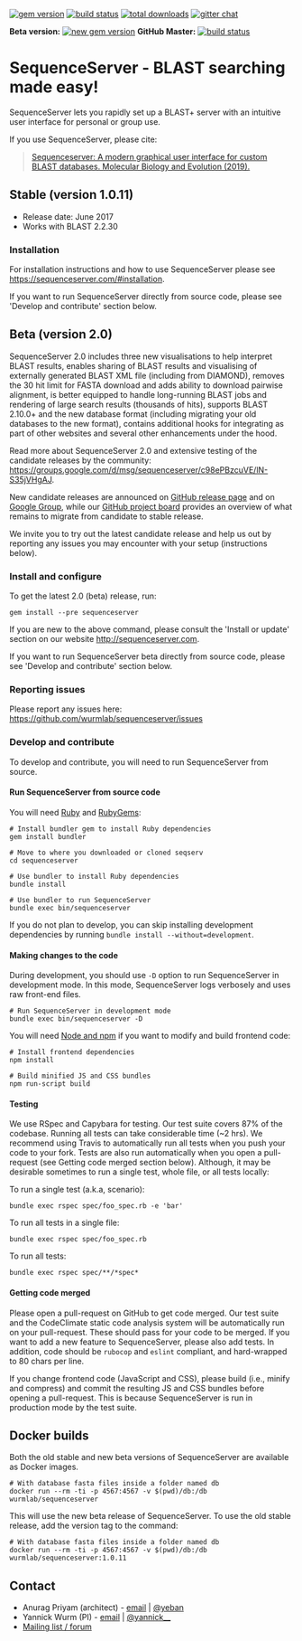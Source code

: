 [![gem version](https://img.shields.io/badge/version-1.0.x%20(old%20stable)-green.svg)](http://rubygems.org/gems/sequenceserver)
[![build status](https://secure.travis-ci.org/wurmlab/sequenceserver.png?branch=1.0.x)](https://travis-ci.org/wurmlab/sequenceserver)
[![total downloads](http://ruby-gem-downloads-badge.herokuapp.com/sequenceserver?type=total&color=brightgreen)](http://rubygems.org/gems/sequenceserver)
[![gitter chat](https://badges.gitter.im/gitterHQ/gitter.png)](https://gitter.im/wurmlab/sequenceserver)

**Beta version:** 
[![new gem version](https://img.shields.io/badge/version-2.0%20(beta)-yellowgreen.svg)](http://rubygems.org/gems/sequenceserver) **GitHub Master:** [![build status](https://secure.travis-ci.org/wurmlab/sequenceserver.png)](https://travis-ci.org/wurmlab/sequenceserver)




<!--[![code climate](https://codeclimate.com/github/wurmlab/sequenceserver/badges/gpa.svg)](https://codeclimate.com/github/wurmlab/sequenceserver)-->
<!--[![coverage](https://codeclimate.com/github/wurmlab/sequenceserver/badges/coverage.svg)](https://codeclimate.com/github/wurmlab/sequenceserver)-->
<!--[![browser matrix](https://saucelabs.com/browser-matrix/yeban.svg)](https://saucelabs.com/u/yeban)-->

# SequenceServer - BLAST searching made easy!

SequenceServer lets you rapidly set up a BLAST+ server with an intuitive user interface for personal or group use.

If you use SequenceServer, please cite:

> [Sequenceserver: A modern graphical user interface for custom BLAST
  databases. Molecular Biology and Evolution
  (2019).](https://doi.org/10.1093/molbev/msz185)


## Stable (version 1.0.11)

- Release date: June 2017
- Works with BLAST 2.2.30

### Installation

For installation instructions and how to use SequenceServer please see
https://sequenceserver.com/#installation.

If you want to run SequenceServer directly from source code, please see
'Develop and contribute' section below.

## Beta (version 2.0)

SequenceServer 2.0 includes three new visualisations to help interpret BLAST results, enables sharing of BLAST results and visualising of externally generated BLAST XML file (including from DIAMOND), removes the 30 hit limit for FASTA download and adds ability to download pairwise alignment, is better equipped to handle long-running BLAST jobs and rendering of large search results (thousands of hits), supports BLAST 2.10.0+ and the new database format (including migrating your old databases to the new format), contains additional hooks for integrating as part of other websites and several other enhancements under the hood.

Read more about SequenceServer 2.0 and extensive testing of the candidate releases by the community: https://groups.google.com/d/msg/sequenceserver/c98ePBzcuVE/lN-S35jVHgAJ.

New candidate releases are announced on [GitHub release page](https://github.com/wurmlab/sequenceserver/releases) and on [Google Group](https://groups.google.com/forum/#!forum/sequenceserver/), while our [GitHub project board](https://github.com/wurmlab/sequenceserver/projects/3) provides an overview of what remains to migrate from candidate to stable release.

We invite you to try out the latest candidate release and help us out by reporting any issues you may encounter with your setup (instructions below).

### Install and configure

To get the latest 2.0 (beta) release, run:

    gem install --pre sequenceserver

If you are new to the above command, please consult the 'Install or update'
section on our website http://sequenceserver.com.

If you want to run SequenceServer beta directly from source code, please see
'Develop and contribute' section below.

### Reporting issues

Please report any issues here: https://github.com/wurmlab/sequenceserver/issues

### Develop and contribute

To develop and contribute, you will need to run SequenceServer from source.

#### Run SequenceServer from source code

You will need [Ruby](https://www.ruby-lang.org/en/) and [RubyGems](https://rubygems.org/):

    # Install bundler gem to install Ruby dependencies
    gem install bundler

    # Move to where you downloaded or cloned seqserv
    cd sequenceserver

    # Use bundler to install Ruby dependencies
    bundle install

    # Use bundler to run SequenceServer
    bundle exec bin/sequenceserver


If you do not plan to develop, you can skip installing development dependencies
by running `bundle install --without=development`.

#### Making changes to the code

During development, you should use `-D` option to run SequenceServer in development mode. In this mode, SequenceServer logs verbosely and uses raw front-end files.

    # Run SequenceServer in development mode
    bundle exec bin/sequenceserver -D

You will need [Node and npm](https://nodejs.org/) if you want to modify and build frontend code:

    # Install frontend dependencies
    npm install

    # Build minified JS and CSS bundles
    npm run-script build

#### Testing

We use RSpec and Capybara for testing. Our test suite covers 87% of the codebase. Running all tests can take considerable time (~2 hrs). We recommend using Travis to automatically run all tests when you push your code to your fork. Tests are also run automatically when you open a pull-request (see Getting code merged section below). Although, it may be desirable sometimes to run a single test, whole file, or all tests locally:

To run a single test (a.k.a, scenario):

    bundle exec rspec spec/foo_spec.rb -e 'bar'

To run all tests in a single file:

    bundle exec rspec spec/foo_spec.rb

To run all tests:

    bundle exec rspec spec/**/*spec*

#### Getting code merged

Please open a pull-request on GitHub to get code merged. Our test suite and the CodeClimate static code analysis system will be automatically run on your pull-request. These should pass for your code to be merged. If you want to add a new feature to SequenceServer, please also add tests. In addition, code should be `rubocop` and `eslint` compliant, and hard-wrapped to 80 chars per line.

If you change frontend code (JavaScript and CSS), please build (i.e., minify and compress) and commit the resulting JS and CSS bundles before opening a pull-request. This is because SequenceServer is run in production mode by the test suite.

## Docker builds

Both the old stable and new beta versions of SequenceServer are available as
Docker images.

```
# With database fasta files inside a folder named db
docker run --rm -ti -p 4567:4567 -v $(pwd)/db:/db wurmlab/sequenceserver
```

This will use the new beta release of SequenceServer. To use the old stable
release, add the version tag to the command:

```
# With database fasta files inside a folder named db
docker run --rm -ti -p 4567:4567 -v $(pwd)/db:/db wurmlab/sequenceserver:1.0.11
```

## Contact

* Anurag Priyam (architect) - [email](mailto:anurag08priyam@gmail.com) | [@yeban](//twitter.com/yeban)
* Yannick Wurm  (PI) - [email](mailto:yannickwurm@gmail.com) | [@yannick\_\_](//twitter.com/yannick__)
* [Mailing list / forum](https://groups.google.com/forum/#!forum/sequenceserver)

